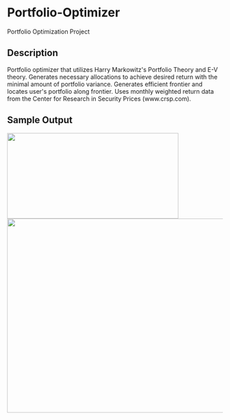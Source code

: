 Portfolio-Optimizer
======================

Portfolio Optimization Project 

<h2>Description</h2>
Portfolio optimizer that utilizes Harry Markowitz's Portfolio Theory and E-V theory. Generates necessary allocations to achieve desired return with the minimal amount of portfolio variance. Generates efficient frontier and locates user's portfolio along frontier. Uses monthly weighted return data from the Center for Research in Security Prices (www.crsp.com).

<h2>Sample Output</h2>

<img src="http://i.imgur.com/dslbrO5.png" width=400px height=200px>
<img src="http://i.imgur.com/pmO8tmW.png" width=581px height=454px>


